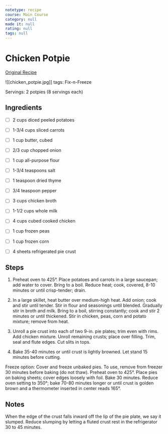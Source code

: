 ```yaml
---
notetype: recipe
course: Main Course
category: null
made it: null
rating: null
tags: null
---
```

# Chicken Potpie

[Original Recipe](https://www.tasteofhome.com/recipes/favorite-chicken-potpie)

![[chicken_potpie.jpg]]
tags: Fix-n-Freeze

Servings: 2 potpies (8 servings each)

## Ingredients
- [ ] 2 cups diced peeled potatoes- [ ] 1-3/4 cups sliced carrots- [ ] 1 cup butter, cubed- [ ] 2/3 cup chopped onion- [ ] 1 cup all-purpose flour- [ ] 1-3/4 teaspoons salt- [ ] 1 teaspoon dried thyme- [ ] 3/4 teaspoon pepper- [ ] 3 cups chicken broth- [ ] 1-1/2 cups whole milk- [ ] 4 cups cubed cooked chicken- [ ] 1 cup frozen peas- [ ] 1 cup frozen corn- [ ] 4 sheets refrigerated pie crust

## Steps
1) Preheat oven to 425°. Place potatoes and carrots in a large saucepan; add water to cover. Bring to a boil. Reduce heat; cook, covered, 8-10 minutes or until crisp-tender; drain.

2) In a large skillet, heat butter over medium-high heat. Add onion; cook and stir until tender. Stir in flour and seasonings until blended. Gradually stir in broth and milk. Bring to a boil, stirring constantly; cook and stir 2 minutes or until thickened. Stir in chicken, peas, corn and potato mixture; remove from heat.

3) Unroll a pie crust into each of two 9-in. pie plates; trim even with rims. Add chicken mixture. Unroll remaining crusts; place over filling. Trim, seal and flute edges. Cut slits in tops.

4) Bake 35-40 minutes or until crust is lightly browned. Let stand 15 minutes before cutting.

Freeze option: Cover and freeze unbaked pies. To use, remove from freezer 30 minutes before baking (do not thaw). Preheat oven to 425°. Place pies on baking sheets; cover edges loosely with foil. Bake 30 minutes. Reduce oven setting to 350°; bake 70-80 minutes longer or until crust is golden brown and a thermometer inserted in center reads 165°.


## Notes
When the edge of the crust falls inward off the lip of the pie plate, we say it slumped. Reduce slumping by letting a fluted crust rest in the refrigerator 30 to 45 minutes.

